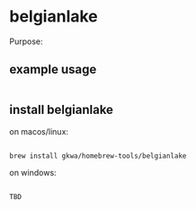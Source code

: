 # belgianlake

Purpose:


## example usage

```bash


```

## install belgianlake


on macos/linux:
```bash

brew install gkwa/homebrew-tools/belgianlake

```


on windows:

```powershell

TBD

```
